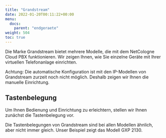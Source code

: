 ```yaml
---
title: "Grandstream"
date: 2022-01-20T00:11:22+00:00
menu:
  docs:
    parent: "endgeraete"
weight: 504
toc: true
---
```


Die Marke Grandstream bietet mehrere Modelle, die mit dem NetCologne Cloud PBX funktionieren. Wir zeigen Ihnen, wie Sie einzelne Geräte mit Ihrer virtuellen Telefonanlage einrichten.

Achtung: Die automatische Konfiguration ist mit den IP-Modellen von Grandstream zurzeit noch nicht möglich. Deshalb zeigen wir Ihnen die manuelle Einrichtung.

## Tastenbelegung

Um Ihnen Bedienung und Einrichtung zu erleichtern, stellen wir Ihnen zunächst die Tastenbelegung vor.

Die Tastenbelegungen von Grandstream sind bei allen Modellen ähnlich, aber nicht immer gleich. Unser Beispiel zeigt das Modell GXP 2130. 